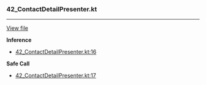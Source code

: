 ### 42_ContactDetailPresenter.kt
---
[View file](../../recall_analyzed/42_ContactDetailPresenter.kt)

**Inference**

 - [42_ContactDetailPresenter.kt:16](../../recall_analyzed/42_ContactDetailPresenter.kt#L16)

**Safe Call**

 - [42_ContactDetailPresenter.kt:17](../../recall_analyzed/42_ContactDetailPresenter.kt#L17)
